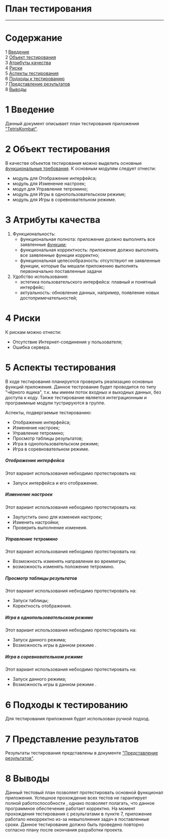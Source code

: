 
# План тестирования  
---

# Содержание  
1 [Введение](#introduction)  
2 [Объект тестирования](#items)  
3 [Атрибуты качества](#quality)  
4 [Риски](#risk)  
5 [Аспекты тестирования](#features)  
6 [Подходы к тестированию](#approach)  
7 [Представление результатов](#pass)  
8 [Выводы](#conclusion)  

<a name="introduction"/>  

# 1 Введение  

Данный документ описывает план тестирования приложения ["TetrisKombat"](https://github.com/yezhidal/tetris-kombat).

<a name="items"/>  

# 2 Объект тестирования  

В качестве объектов тестирования можно выделить основные [функциональные требования](./TestsResults.md). К основным модулям следует отнести: 
* модуль для Отображение интерфейса;  
* модуль для Изменение настроек;  
* модул для Управление тетромино;  
* модуль для Игры в однопользовательском режиме;   
* модуль для Игры в соревновательном режиме.

<a name="quality"/>  

# 3 Атрибуты качества  

1. Функциональность:  
    - функциональная полнота: приложение должно выполнять все заявленные [функции](https://github.com/yezhidal/tetris-kombat/blob/master/docs/uml/activity/activity.md);
    - функциональная корректность: приложение должно выполнять все заявленные функции корректно;  
    - функциональная целесообразность: отсутствуют не заявленные функции, которые бы мешали приложению выполнять первоначально поставленные задачи
2. Удобство использования:  
    - эстетика пользовательского интерфейса: плавный и понятный интерфейс;  
    - актуальность: обновление данных, например, появление новых достопримечательностей;  

<a name="risk"/>  

# 4 Риски  

К рискам можно отнести:  
* Отсутствие Интернет-соединения у пользователя;  
* Ошибка сервера.  

<a name="features"/>  

# 5 Аспекты тестирования  

В ходе тестирования планируется проверить реализацию основных функций приложения. Данное тестрование будет проводится по типу "чёрного ящика", т.к. мы имеем поток входных и выходных данных, без доступа к коду. Также тестирование является интеграционным и программные модули тустрируются в группе.

Аспекты, подвергаемые тестированию:  
* Отображение интерфейса;  
* Изменение настроек;  
* Управление тетромино;  
* Просмотр таблицы результатов;  
* Игра в однопользовательском режиме;  
* Игра в соревновательном режиме.  

##### Отображение интерфейса 
Этот вариант использования небходимо протестировать на:  
* Запуск интерфейса и его отображение.

##### Изменение настроек
Этот вариант использования небходимо протестировать на:  
* Заупустить окно для изменеия настроек;  
* Изменить настройки;  
* Проверить выполнение изменеия.  

##### Управление тетромино 
Этот вариант использования небходимо протестировать на:  
* Возможность изменять направление во времяигры;  
* возможность изменять положение тетромино.  

##### Просмотр таблицы результатов
Этот вариант использования небходимо протестировать на:  
* Запуск таблицы;  
* Коректность отображения.  

##### Игра в однопользовательском режиме  
Этот вариант использования небходимо протестировать на:  
* Запуск данного режима;  
* Возможность игры в данном режиме .  

##### Игра в соревновательном режиме 
Этот вариант использования небходимо протестировать на:  
* Запуск данного режима;  
* Возможность игры в данном режиме .  


<a name="approach"/>  

# 6 Подходы к тестированию  

Для тестирования приложения будет использован ручной подход.  

<a name="pass"/>  

# 7 Представление результатов  

Результаты тестирования представлены в документе ["Представление результатов"](./TestsResults.md).  

<a name="conclusion"/>  

# 8 Выводы  

Данный тестовый план позволяет протестировать основной функционал приложения. Успешное прохождение всех тестов не гарантирует полной работоспособности , однако позволяет полагать, что данное программное обеспечение работает корректно. На момент прохождения тестирования с результатами в пункте 7, приложение работало некорректно из-за невыполнения задач в поставленные сроки. Данное тестирование должно быть проведено повторно согласно плану после окончания разработки проекта.
